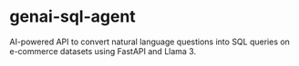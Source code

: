 # genai-sql-agent
 AI-powered API to convert natural language questions into SQL queries on e-commerce datasets using FastAPI and Llama 3.
